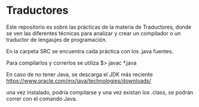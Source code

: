 # Traductores

Este repositorio es sobre las prácticas de la materia de Traductores, donde se ven las diferentes técnicas para analizar y crear un compilador o un traductor de lengaujes de programación.

En la carpeta SRC se encuentra cada práctica con los .java fuentes.

Para compilarlos y correrlos se utiliza $> javac *.java

En caso de no tener Java, se descarga el JDK más reciente https://www.oracle.com/mx/java/technologies/downloads/

una vez instalado, podría compilarse y una vez existan los .class, se podrán correr con el comando Java.
